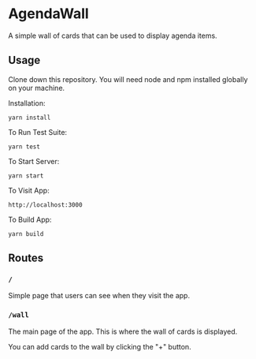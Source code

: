# AgendaWall

A simple wall of cards that can be used to display agenda items.

## Usage

Clone down this repository. You will need node and npm installed globally on your machine.

Installation:

`yarn install`

To Run Test Suite:

`yarn test`

To Start Server:

`yarn start`

To Visit App:

`http://localhost:3000`

To Build App:

`yarn build`

## Routes

### `/`

Simple page that users can see when they visit the app.
### `/wall`

The main page of the app. This is where the wall of cards is displayed.

You can add cards to the wall by clicking the "+" button.